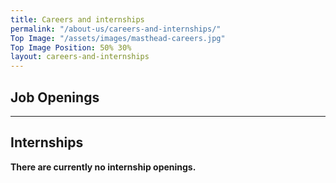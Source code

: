 ```yaml
---
title: Careers and internships
permalink: "/about-us/careers-and-internships/"
Top Image: "/assets/images/masthead-careers.jpg"
Top Image Position: 50% 30%
layout: careers-and-internships
---
```


## Job Openings

<script src='https://www.workable.com/assets/embed.js' type='text/javascript'></script>
<script type='text/javascript' charset='utf-8'>
whr(document).ready(function(){
whr_embed(508866, {detail: 'titles', base: 'jobs', zoom: 'city', grouping: 'none'});
});
</script>
<div id="whr_embed_hook"></div>

---

## Internships

**There are currently no internship openings.**